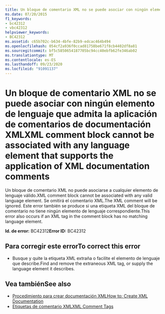 ```yaml
---
title: Un bloque de comentario XML no se puede asociar con ningún elemento de lenguaje que admita la aplicación de comentarios de documentación XML
ms.date: 07/20/2015
f1_keywords:
- bc42312
- vbc42312
helpviewer_keywords:
- BC42312
ms.assetid: c65b702c-b634-4bfe-82b9-edcac464b494
ms.openlocfilehash: 054cf2a936f0ccad81758be671f8cb4402df8a81
ms.sourcegitcommit: bf5c5850654187705bc94cc40ebfb62fe346ab02
ms.translationtype: MT
ms.contentlocale: es-ES
ms.lasthandoff: 09/23/2020
ms.locfileid: "91091137"
---
```

# <a name="xml-comment-block-cannot-be-associated-with-any-language-element-that-supports-the-application-of-xml-documentation-comments"></a><span data-ttu-id="b3ca9-102">Un bloque de comentario XML no se puede asociar con ningún elemento de lenguaje que admita la aplicación de comentarios de documentación XML</span><span class="sxs-lookup"><span data-stu-id="b3ca9-102">XML comment block cannot be associated with any language element that supports the application of XML documentation comments</span></span>

<span data-ttu-id="b3ca9-103">Un bloque de comentario XML no puede asociarse a cualquier elemento de lenguaje válido.</span><span class="sxs-lookup"><span data-stu-id="b3ca9-103">XML comment block cannot be associated with any valid language element.</span></span> <span data-ttu-id="b3ca9-104">Se omitirá el comentario XML.</span><span class="sxs-lookup"><span data-stu-id="b3ca9-104">The XML comment will be ignored.</span></span> <span data-ttu-id="b3ca9-105">Este error también se produce si una etiqueta XML del bloque de comentario no tiene ningún elemento de lenguaje correspondiente.</span><span class="sxs-lookup"><span data-stu-id="b3ca9-105">This error also occurs if an XML tag in the comment block has no matching language element.</span></span>  
  
 <span data-ttu-id="b3ca9-106">**Id. de error:** BC42312</span><span class="sxs-lookup"><span data-stu-id="b3ca9-106">**Error ID:** BC42312</span></span>  
  
## <a name="to-correct-this-error"></a><span data-ttu-id="b3ca9-107">Para corregir este error</span><span class="sxs-lookup"><span data-stu-id="b3ca9-107">To correct this error</span></span>  
  
- <span data-ttu-id="b3ca9-108">Busque y quite la etiqueta XML extraña o facilite el elemento de lenguaje que describe.</span><span class="sxs-lookup"><span data-stu-id="b3ca9-108">Find and remove the extraneous XML tag, or supply the language element it describes.</span></span>  
  
## <a name="see-also"></a><span data-ttu-id="b3ca9-109">Vea también</span><span class="sxs-lookup"><span data-stu-id="b3ca9-109">See also</span></span>

- [<span data-ttu-id="b3ca9-110">Procedimiento para crear documentación XML</span><span class="sxs-lookup"><span data-stu-id="b3ca9-110">How to: Create XML Documentation</span></span>](../programming-guide/program-structure/how-to-create-xml-documentation.md)
- [<span data-ttu-id="b3ca9-111">Etiquetas de comentario XML</span><span class="sxs-lookup"><span data-stu-id="b3ca9-111">XML Comment Tags</span></span>](../language-reference/xmldoc/index.md)
